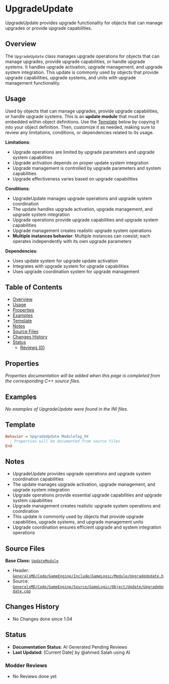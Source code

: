 # UpgradeUpdate

UpgradeUpdate provides upgrade functionality for objects that can manage upgrades or provide upgrade capabilities.

## Overview

The `UpgradeUpdate` class manages upgrade operations for objects that can manage upgrades, provide upgrade capabilities, or handle upgrade systems. It handles upgrade activation, upgrade management, and upgrade system integration. This update is commonly used by objects that provide upgrade capabilities, upgrade systems, and units with upgrade management functionality.

## Usage

Used by objects that can manage upgrades, provide upgrade capabilities, or handle upgrade systems. This is an **update module** that must be embedded within object definitions. Use the [Template](#template) below by copying it into your object definition. Then, customize it as needed, making sure to review any limitations, conditions, or dependencies related to its usage.

**Limitations**:
- Upgrade operations are limited by upgrade parameters and upgrade system capabilities
- Upgrade activation depends on proper update system integration
- Upgrade management is controlled by upgrade parameters and system capabilities
- Upgrade effectiveness varies based on upgrade capabilities

**Conditions**:
- UpgradeUpdate manages upgrade operations and upgrade system coordination
- The update handles upgrade activation, upgrade management, and upgrade system integration
- Upgrade operations provide upgrade capabilities and upgrade system capabilities
- Upgrade management creates realistic upgrade system operations
- **Multiple instances behavior**: Multiple instances can coexist; each operates independently with its own upgrade parameters

**Dependencies**:
- Uses update system for upgrade update activation
- Integrates with upgrade system for upgrade capabilities
- Uses upgrade coordination system for upgrade management

## Table of Contents

- [Overview](#overview)
- [Usage](#usage)
- [Properties](#properties)
- [Examples](#examples)
- [Template](#template)
- [Notes](#notes)
- [Source Files](#source-files)
- [Changes History](#changes-history)
- [Status](#status)
  - [Reviews (0)](#modder-reviews)

## Properties

*Properties documentation will be added when this page is completed from the corresponding C++ source files.*

## Examples

*No examples of UpgradeUpdate were found in the INI files.*

## Template

```ini
Behavior = UpgradeUpdate ModuleTag_XX
  ; Properties will be documented from source files
End
```

## Notes

- UpgradeUpdate provides upgrade operations and upgrade system coordination capabilities
- The update manages upgrade activation, upgrade management, and upgrade system integration
- Upgrade operations provide essential upgrade capabilities and upgrade system capabilities
- Upgrade management creates realistic upgrade system operations and coordination
- This update is commonly used by objects that provide upgrade capabilities, upgrade systems, and upgrade management units
- Upgrade coordination ensures efficient upgrade and system integration operations

## Source Files

**Base Class:** [`UpdateModule`](../../GeneralsMD/Code/GameEngine/Include/GameLogic/Module/UpdateModule.h)

- Header: [`GeneralsMD/Code/GameEngine/Include/GameLogic/Module/UpgradeUpdate.h`](../../GeneralsMD/Code/GameEngine/Include/GameLogic/Module/UpgradeUpdate.h)
- Source: [`GeneralsMD/Code/GameEngine/Source/GameLogic/Object/Update/UpgradeUpdate.cpp`](../../GeneralsMD/Code/GameEngine/Source/GameLogic/Object/Update/UpgradeUpdate.cpp)

## Changes History

- No Changes done since 1.04

## Status

- **Documentation Status**: AI Generated Pending Reviews 
- **Last Updated**: [Current Date] by @ahmed Salah using AI

### Modder Reviews 
- No Reviews done yet
